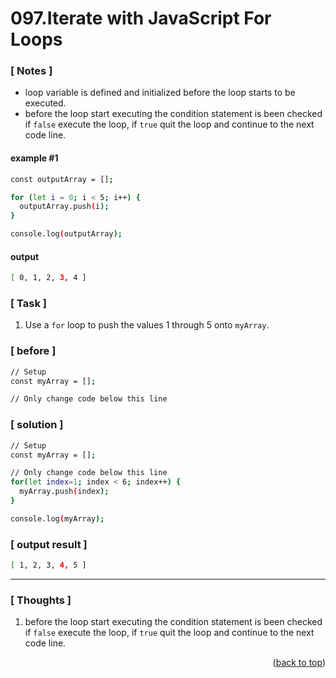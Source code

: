 <a name="topage"></a>

# 097.Iterate with JavaScript For Loops

### [ Notes ]
  * loop variable is defined and initialized before the loop starts to be executed.
  * before the loop start executing the condition statement is been checked if `false` execute the loop, if `true` quit the loop and continue to the next code line.  

#### example #1

```sh
const outputArray = [];

for (let i = 0; i < 5; i++) {
  outputArray.push(i);
}

console.log(outputArray);
```

#### output
```sh
[ 0, 1, 2, 3, 4 ]
```

### [ Task ]
  1. Use a `for` loop to push the values 1 through 5 onto `myArray`.

### [ before ]

```sh
// Setup
const myArray = [];

// Only change code below this line
```

### [ solution ]

```sh
// Setup
const myArray = [];

// Only change code below this line
for(let index=1; index < 6; index++) {
  myArray.push(index);
}

console.log(myArray);
```

### [ output result ]

```sh
[ 1, 2, 3, 4, 5 ]
```

-----

### [ Thoughts ]

  1. before the loop start executing the condition statement is been checked if `false` execute the loop, if `true` quit the loop and continue to the next code line.
  

<p align="right">(<a href="#topage">back to top</a>)</p>
<br/>
<br/>
